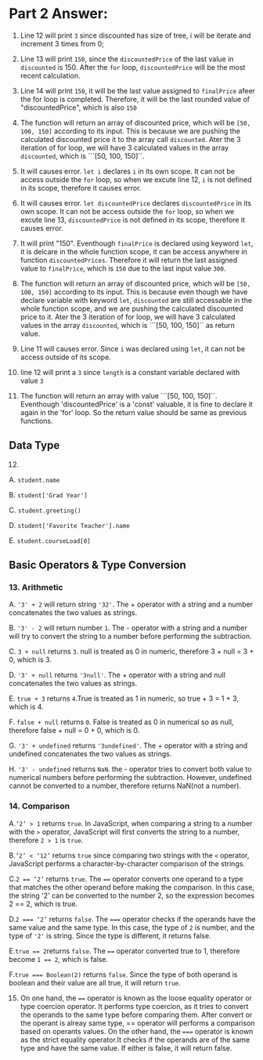 # Part 2 Answer:

1. Line 12 will print ```3``` since discounted has size of tree, i will be iterate and increment 3 times from 0;

2. Line 13 will print ```150```, since the ```discountedPrice``` of the last value in ```discounted``` is 150. After the ```for``` loop, ```discountedPrice``` will be the most recent calculation.

3. Line 14 will print ```150```, it will be the last value assigned to ```finalPrice``` afeer the for loop is completed. Therefore, it will be the last rounded value of "discountedPrice", which is also ```150```

4. The function will return an array of discounted price, which will be ```[50, 100, 150]``` according to its input. This is because we are pushing the calculated discounted price it to the array call ```discounted```. Ater the 3 iteration of for loop, we will have 3 calculated values in the array ```discounted```, which is ```[50, 100, 150]``.

5. It will causes error. ```let i``` declares ```i``` in its own scope. It can not be access outside the ```for``` loop, so when we excute line 12, ```i``` is not defined in its scope, therefore it causes error.

6. It will causes error. ```let discountedPrice``` declares ```discountedPrice``` in its own scope. It can not be access outside the ```for``` loop, so when we excute line 13, ```discountedPrice``` is not defined in its scope, therefore it causes error.

7. It will print "150". Eventhough ```finalPrice``` is declared using keyword ```let```, it is delcare in the whole function scope, it can be access anywhere in function ```discountedPrices```. Therefore it will return the last assigned value to ```finalPrice```, which is ```150``` due to the last input value ```300```.

8. The function will return an array of discounted price, which will be ```[50, 100, 150]``` according to its input. This is because even though we have declare variable with keyword ```let```, ```discounted``` are still accessable in the whole function scope, and we are pushing the calculated discounted price to it. Ater the 3 iteration of for loop, we will have 3 calculated values in the array ```discounted```, which is ```[50, 100, 150]`` as return value.

9. Line 11 will causes error. Since ```i``` was declared using ```let```, it can not be access outside of its scope.

10. line 12 will print a ```3``` since ```length``` is a constant variable declared with value ```3```

11. The function will return an array with value ```[50, 100, 150]``. Eventhough 'discountedPrice' is a 'const' valuable, it is fine to declare it again in the 'for' loop. So the return value should be same as previous functions.

## Data Type

12.
A. ```student.name```

B. ```student['Grad Year']```

C. ```student.greeting()```

D. ```student['Favorite Teacher'].name```

E. ```student.courseLoad[0]```

## Basic Operators & Type Conversion 

### 13. Arithmetic

A. ```'3' + 2``` will return string ```'32'```. The + operator with a string and a number concatenates the two values as strings.

B. ```'3' - 2``` will return number ```1```. The - operator with a string and a number will try to convert the string to a number before performing the subtraction.

C.  ```3 + null``` returns ```3```. null is treated as 0 in numeric, therefore 3 + null = 3 + 0, which is 3.

D. ```'3' + null``` returns ```'3null'```. The + operator with a string and null concatenates the two values as strings.

E. ```true + 3``` returns ```4```.True is treated as 1 in numeric, so true + 3 = 1 + 3, which is 4.

F. ```false + null``` returns ```0```. False is treated as 0 in numerical so as null, therefore false + null = 0 + 0, which is 0.

G. ```'3' + undefined``` returns ```'3undefined'```. The + operator with a string and undefined concatenates the two values as strings.

H. ```'3' - undefined``` returns ```NaN```. the - operator tries to convert both value to numerical numbers before performing the subtraction. However, undefined cannot be converted to a number, therefore returns NaN(not a number).

### 14. Comparison
A.```‘2’ > 1``` returns ```true```. In JavaScript, when comparing a string to a number with the ```>``` operator, JavaScript will first converts the string to a number, therefore ```2 > 1``` is ```true```.

B.```‘2’ < ‘12’``` returns ```true``` since comparing two strings with the ```<``` operator, JavaScript performs a character-by-character comparison of the strings.

C.```2 == ‘2’``` returns ```true```. The ```==``` operator converts one operand to a type that matches the other operand before making the comparison. In this case, the string '2' can be converted to the number 2, so the expression becomes 2 == 2, which is true.

D.```2 === ‘2’``` returns ```false```. The ```===``` operator checks if the operands have the same value and the same type. In this case, the type of ```2``` is number, and the type of ```'2'``` is string. Since the type is different, it returns false.

E.```true == 2```returns ```false```. The ```==``` operator converted true to 1, therefore become ```1 == 2```, which is false.

F.```true === Boolean(2)``` returns ```false```. Since the type of both operand is boolean and their value are all true, it will return ```true```.

15. On one hand, the ```==``` operator is known as the loose equality operator or type coercion operator. It performs type coercion, as it tries to convert the operands to the same type before comparing them. After convert or the operant is alreay same type, == operator will performs a comparison based on operants values.  On the other hand, the ```===``` operator is known as the strict equality operator.It checks if the operands are of the same type and have the same value. If either is false, it will return false.
